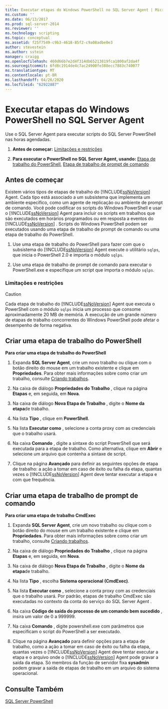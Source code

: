 ```yaml
---
title: Executar etapas do Windows PowerShell no SQL Server Agent | Microsoft Docs
ms.custom: ''
ms.date: 06/13/2017
ms.prod: sql-server-2014
ms.reviewer: ''
ms.technology: scripting
ms.topic: conceptual
ms.assetid: f25f7549-c9b3-4618-85f2-c9a08adbe0e3
author: stevestein
ms.author: sstein
manager: craigg
ms.openlocfilehash: 460d66b7e2d4f314db65213819fca1800af2da4f
ms.sourcegitcommit: 6fd8c1914de4c7ac24900fe388ecc7883c740077
ms.translationtype: MT
ms.contentlocale: pt-BR
ms.lasthandoff: 04/26/2020
ms.locfileid: "62922887"
---
```

# <a name="run-windows-powershell-steps-in-sql-server-agent"></a>Executar etapas do Windows PowerShell no SQL Server Agent
  Use o SQL Server Agent para executar scripts do SQL Server PowerShell nas horas agendadas.  
  
1.  **Antes de começar:**  [Limitações e restrições](#LimitationsRestrictions)  
  
2.  **Para executar o PowerShell no SQL Server Agent, usando:**  [Etapa de trabalho do PowerShell](#PShellJob), [Etapa de trabalho de prompt de comando](#CmdExecJob)  
  
## <a name="before-you-begin"></a>Antes de começar  
 Existem vários tipos de etapas de trabalho do [!INCLUDE[ssNoVersion](../includes/ssnoversion-md.md)] Agent. Cada tipo está associado a um subsistema que implementa um ambiente específico, como um agente de replicação ou ambiente de prompt de comando. Você pode codificar os scripts do Windows PowerShell e usar o [!INCLUDE[ssNoVersion](../includes/ssnoversion-md.md)] Agent para incluir os scripts em trabalhos que são executados em horários programados ou em resposta a eventos do [!INCLUDE[ssNoVersion](../includes/ssnoversion-md.md)] . Scripts do Windows PowerShell podem ser executados usando uma etapa de trabalho de prompt de comando ou uma etapa de trabalho do PowerShell.  
  
1.  Use uma etapa de trabalho do PowerShell para fazer com que o subsistema do [!INCLUDE[ssNoVersion](../includes/ssnoversion-md.md)] Agent execute o utilitário `sqlps`, que inicia o PowerShell 2.0 e importa o módulo `sqlps`.  
  
2.  Use uma etapa de trabalho de prompt de comando para executar o PowerShell.exe e especifique um script que importa o módulo `sqlps`.  
  
###  <a name="limitations-and-restrictions"></a><a name="LimitationsRestrictions"></a> Limitações e restrições  
  
> [!CAUTION]  
>  Cada etapa de trabalho do [!INCLUDE[ssNoVersion](../includes/ssnoversion-md.md)] Agent que executa o PowerShell com o módulo `sqlps` inicia um processo que consome aproximadamente 20 MB de memória. A execução de um grande número de etapas de trabalho concorrentes do Windows PowerShell pode afetar o desempenho de forma negativa.  
  
##  <a name="create-a-powershell-job-step"></a><a name="PShellJob"></a>Criar uma etapa de trabalho do PowerShell  
 **Para criar uma etapa de trabalho do PowerShell**  
  
1.  Expanda **SQL Server Agent**, crie um novo trabalho ou clique com o botão direito do mouse em um trabalho existente e clique em **Propriedades**. Para obter mais informações sobre como criar um trabalho, consulte [Criando trabalhos](../ssms/agent/create-jobs.md).  
  
2.  Na caixa de diálogo **Propriedades do Trabalho** , clique na página **Etapas** e, em seguida, em **Nova**.  
  
3.  Na caixa de diálogo **Nova Etapa de Trabalho** , digite o **Nome da etapa**de trabalho.  
  
4.  Na lista **Tipo** , clique em **PowerShell**.  
  
5.  Na lista **Executar como** , selecione a conta proxy com as credenciais que o trabalho usará.  
  
6.  Na caixa **Comando** , digite a sintaxe do script PowerShell que será executada para a etapa de trabalho. Como alternativa, clique em **Abrir** e selecione um arquivo que contenha a sintaxe de script.  
  
7.  Clique na página **Avançado** para definir as seguintes opções de etapa de trabalho: a ação a tomar em caso de êxito ou falha da etapa, quantas vezes o [!INCLUDE[ssNoVersion](../includes/ssnoversion-md.md)] Agent deve tentar executar a etapa e com que frequência.  
  
##  <a name="create-a-command-prompt-job-step"></a><a name="CmdExecJob"></a>Criar uma etapa de trabalho de prompt de comando  
 **Para criar uma etapa de trabalho CmdExec**  
  
1.  Expanda **SQL Server Agent**, crie um novo trabalho ou clique com o botão direito do mouse em um trabalho existente e clique em **Propriedades**. Para obter mais informações sobre como criar um trabalho, consulte [Criando trabalhos](../ssms/agent/create-jobs.md).  
  
2.  Na caixa de diálogo **Propriedades do Trabalho** , clique na página **Etapas** e, em seguida, em **Nova**.  
  
3.  Na caixa de diálogo **Nova Etapa de Trabalho** , digite o **Nome da etapa**de trabalho.  
  
4.  Na lista **Tipo** , escolha **Sistema operacional (CmdExec)**.  
  
5.  Na lista **Executar como** , selecione a conta proxy com as credenciais que o trabalho usará. Por padrão, etapas de trabalho CmdExec são executadas no contexto da conta do serviço do SQL Server Agent .  
  
6.  Na caixa **Código de saída do processo de um comando bem sucedido** , insira um valor de 0 a 999999.  
  
7.  Na caixa **Comando** , digite powershell.exe com parâmetros que especificam o script do PowerShell a ser executado.  
  
8.  Clique na página **Avançado** para definir opções para a etapa de trabalho, como a ação a tomar em caso de êxito ou falha da etapa, quantas vezes o [!INCLUDE[ssNoVersion](../includes/ssnoversion-md.md)] Agent deve tentar executar a etapa e o arquivo onde o [!INCLUDE[ssNoVersion](../includes/ssnoversion-md.md)] Agent pode gravar a saída da etapa. Só membros da função de servidor fixa **sysadmin** podem gravar a saída de etapas de trabalho em um arquivo do sistema operacional.  
  
## <a name="see-also"></a>Consulte Também  
 [SQL Server PowerShell](sql-server-powershell.md)  
  
  
